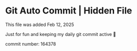 # Git Auto Commit | Hidden File

This file was added Feb 12, 2025

Just for fun and keeping my daily git commit active 🤪

commit number: 164378
